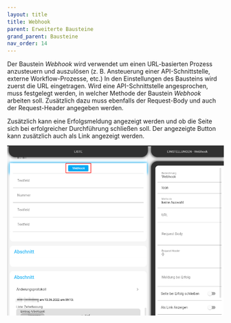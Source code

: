 ```yaml
---
layout: title
title: Webhook
parent: Erweiterte Bausteine
grand_parent: Bausteine
nav_order: 14
---
```


Der Baustein _Webhook_ wird verwendet um einen URL-basierten Prozess anzusteuern und auszulösen (z. B. Ansteuerung einer API-Schnittstelle, externe Workflow-Prozesse, etc.)
In den Einstellungen des Bausteins wird zuerst die URL eingetragen. Wird eine API-Schnittstelle angesprochen, muss festgelegt werden, in welcher Methode der Baustein _Webhook_ arbeiten soll. Zusätzlich dazu muss ebenfalls der Request-Body und auch der Request-Header angegeben werden.

Zusätzlich kann eine Erfolgsmeldung angezeigt werden und ob die Seite sich bei erfolgreicher Durchführung schließen soll.
Der angezeigte Button kann zusätzlich auch als Link angezeigt werden.

![webhook](\assets\record-spec-settings\webhook.png 'webhook')
